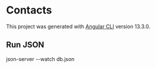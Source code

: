 # Contacts

This project was generated with [Angular CLI](https://github.com/angular/angular-cli) version 13.3.0.

## Run JSON

json-server --watch db.json


